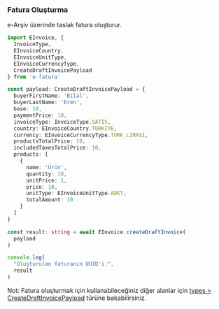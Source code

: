 ### Fatura Oluşturma

e-Arşiv üzerinde taslak fatura oluşturur.

```typescript
import EInvoice, {
  InvoiceType,
  EInvoiceCountry,
  EInvoiceUnitType,
  EInvoiceCurrencyType,
  CreateDraftInvoicePayload
} from 'e-fatura'

const payload: CreateDraftInvoicePayload = {
  buyerFirstName: 'Bilal',
  buyerLastName: 'Eren',
  base: 10,
  paymentPrice: 10,
  invoiceType: InvoiceType.SATIS,
  country: EInvoiceCountry.TURKIYE,
  currency: EInvoiceCurrencyType.TURK_LIRASI,
  productsTotalPrice: 10,
  includedTaxesTotalPrice: 10,
  products: [
    {
      name: 'Ürün',
      quantity: 10,
      unitPrice: 1,
      price: 10,
      unitType: EInvoiceUnitType.ADET,
      totalAmount: 10
    }
  ]
}

const result: string = await EInvoice.createDraftInvoice(
  payload
)

console.log(
  "Oluşturulan faturanın UUID'i:",
  result
)
```

Not: Fatura oluşturmak için kullanabileceğiniz diğer alanlar için [types > CreateDraftInvoicePayload](../src/types.ts) türüne bakabilirsiniz.
